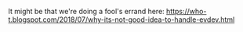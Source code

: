

It might be that we're doing a fool's errand here:
https://who-t.blogspot.com/2018/07/why-its-not-good-idea-to-handle-evdev.html

